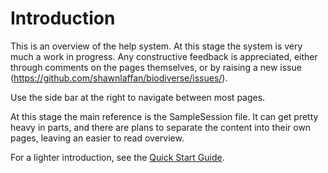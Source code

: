 # Introduction #

This is an overview of the help system.  At this stage the system is very much a work in progress.  Any constructive feedback is appreciated, either through comments on the pages themselves, or by raising a new issue (https://github.com/shawnlaffan/biodiverse/issues/).

Use the side bar at the right to navigate between most pages.

At this stage the main reference is the SampleSession file.  It can get pretty heavy in parts, and there are plans to separate the content into their own pages, leaving an easier to read overview.

For a lighter introduction, see the [Quick Start Guide](http://biodiverse.unsw.edu.au/downloads/Biodiverse_Quick_Start_Guide_0.19.pdf).